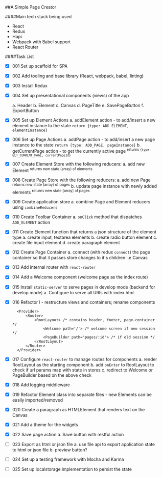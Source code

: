 ##A Simple Page Creator

####Main tech stack being used
- React
- Redux
- Hapi
- Webpack with Babel support
- React Router

####Task List

- [x] 001 Set up scaffold for SPA

- [x] 002 Add tooling and base library (React, webpack, babel, linting)

- [x] 003 Install Redux

- [x] 004 Set up presentational components (views) of the app

    a. Header
    b. Element
    c. Canvas
    d. PageTitle
    e. SavePageButton
    f. ExportButton
    
- [x] 005 Set up Element Actions
    a. addElement action - to add/insert a new element instance to the state
    `return {type: ADD_ELEMENT, elementInstance}`
    
- [x] 006 Set up Page Actions
    a. addPage action - to add/insert a new page instance to the state
    `return {type: ADD_PAGE, pageInstance}`
    b. getCurrentPage action - to get the currently active page
    <sup>returns `{type: GET_CURRENT_PAGE, currentPageId}`</sup>
    
- [x] 007 Create Element Store with the following reducers:
    a. add new Element
    <sup>returns new state (array) of elements</sup>

- [x] 008 Create Page Store with the following reducers:
    a. add new Page
    <sup>returns new state (array) of pages</sup>
    b. update page instance with newly added elements
    <sup>returns new state (array) of pages</sup>

- [x] 009 Create application store
    a. combine Page and Element reducers using `combineReducers`
    
- [x] 010 Create Toolbar Container
    a. `onClick` method that dispatches `ADD_ELEMENT` action
    
- [x] 011 Create Element function that returns a json structure of the element type
    a. create input, textarea elements
    b. create radio button element
    c. create file input element
    d. create paragraph element

- [x] 012 Create Page Container
    a. connect (with redux `connect`) the page container so that it passes store changes to it's children i.e Canvas
    
- [x] 013 Add internal router with `react-router`

- [x] 014 Add a Welcome component (welcome page as the index route)

- [x] 015 Install `static-server` to serve pages in develop mode (backend for develop mode)
    a. Configure to serve all URIs with index.html

- [x] 016 Refactor I - restructure views and containers; rename components
        
        <Provider>
            <Router>
                <RootLayout> /* contains header, footer, page-container */
                    <Welcome path='/'> /* welcome screen if new session */
                    <PageBuilder path='pages/:id'> /* if old session */
                </RootLayout>
            </Router>
        </Provider>

- [x] 017 Configure `react-router` to manage routes for components
    a. render RootLayout as the starting component
    b. add `onEnter` to RootLayout to check if url params map with state in stores
    c. redirect to Welcome or PageBuilder based on the above check
    
- [x] 018 Add logging middleware

- [x] 019 Refactor Element class into separate files - new Elements can be easily imported/removed

- [x] 020 Create a paragraph as HTMLElement that renders text on the Canvas

- [x] 021 Add a theme for the widgets

- [x] 022 Save page action
    a. Save button with restful action

- [ ] 023 Export as html or json file
    a. use file api to export application state to html or json file
    b. preview button?
 
- [ ] 024 Set up a testing framework with Mocha and Karma
 
- [ ] 025 Set up localstorage implementation to persist the state

